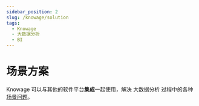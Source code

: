 ```yaml
---
sidebar_position: 2
slug: /knowage/solution
tags:
  - Knowage
  - 大数据分析
  - BI
---
```


# 场景方案

Knowage 可以与其他的软件平台**集成**一起使用，解决 大数据分析 过程中的各种[场景问题](https://www.knowage-suite.com/site/product/overview)。